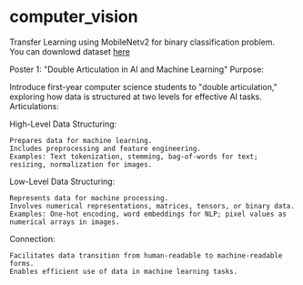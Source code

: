 # computer_vision
Transfer Learning using MobileNetv2 for binary classification problem.<br /> 
You can downlowd dataset [here](https://www.kaggle.com/sid4sal/alpaca-dataset-small)

Poster 1: "Double Articulation in AI and Machine Learning"
Purpose:

Introduce first-year computer science students to "double articulation," exploring how data is structured at two levels for effective AI tasks.
Articulations:

High-Level Data Structuring:

    Prepares data for machine learning.
    Includes preprocessing and feature engineering.
    Examples: Text tokenization, stemming, bag-of-words for text; resizing, normalization for images.

Low-Level Data Structuring:

    Represents data for machine processing.
    Involves numerical representations, matrices, tensors, or binary data.
    Examples: One-hot encoding, word embeddings for NLP; pixel values as numerical arrays in images.

Connection:

    Facilitates data transition from human-readable to machine-readable forms.
    Enables efficient use of data in machine learning tasks.
